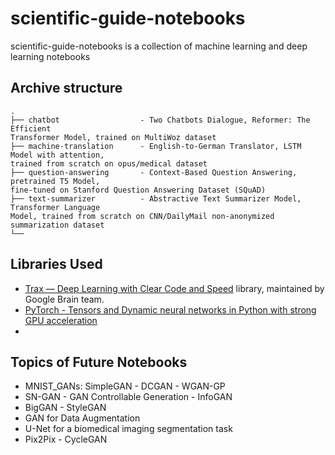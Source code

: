 # scientific-guide-notebooks
scientific-guide-notebooks is a collection of machine learning and deep learning notebooks

## Archive structure
```
.
├── chatbot                  - Two Chatbots Dialogue, Reformer: The Efficient 
Transformer Model, trained on MultiWoz dataset
├── machine-translation      - English-to-German Translator, LSTM Model with attention, 
trained from scratch on opus/medical dataset
├── question-answering       - Context-Based Question Answering, pretrained T5 Model, 
fine-tuned on Stanford Question Answering Dataset (SQuAD)
├── text-summarizer          - Abstractive Text Summarizer Model, Transformer Language 
Model, trained from scratch on CNN/DailyMail non-anonymized summarization dataset
└── 
```


## Libraries Used
- [Trax — Deep Learning with Clear Code and Speed](https://github.com/google/trax) library, maintained by Google Brain team.
- [PyTorch - Tensors and Dynamic neural networks in Python with strong GPU acceleration](https://github.com/pytorch/pytorch)
- 

## Topics of Future Notebooks
* MNIST_GANs: SimpleGAN - DCGAN - WGAN-GP
* SN-GAN - GAN Controllable Generation - InfoGAN
* BigGAN - StyleGAN
* GAN for Data Augmentation
* U-Net for a biomedical imaging segmentation task
* Pix2Pix - CycleGAN